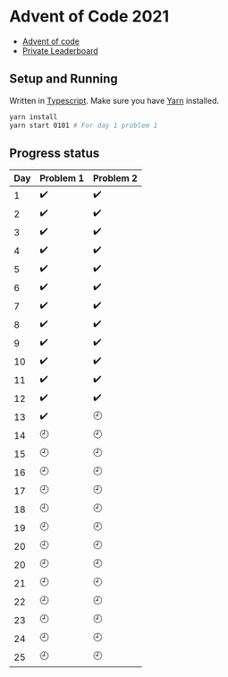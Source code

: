# Advent of Code 2021

- [Advent of code](https://adventofcode.com/)
- [Private Leaderboard](https://adventofcode.com/2021/leaderboard/private/view/1117715)

## Setup and Running

Written in [Typescript](https://www.typescriptlang.org/). Make sure you have
[Yarn](https://adventofcode.com/) installed.

```sh
yarn install
yarn start 0101 # For day 1 problem 1
```

## Progress status

| Day | Problem 1          | Problem 2          |
| --- | ------------------ | ------------------ |
| 1   | :heavy_check_mark: | :heavy_check_mark: |
| 2   | :heavy_check_mark: | :heavy_check_mark: |
| 3   | :heavy_check_mark: | :heavy_check_mark: |
| 4   | :heavy_check_mark: | :heavy_check_mark: |
| 5   | :heavy_check_mark: | :heavy_check_mark: |
| 6   | :heavy_check_mark: | :heavy_check_mark: |
| 7   | :heavy_check_mark: | :heavy_check_mark: |
| 8   | :heavy_check_mark: | :heavy_check_mark: |
| 9   | :heavy_check_mark: | :heavy_check_mark: |
| 10  | :heavy_check_mark: | :heavy_check_mark: |
| 11  | :heavy_check_mark: | :heavy_check_mark: |
| 12  | :heavy_check_mark: | :heavy_check_mark: |
| 13  | :heavy_check_mark: | :clock9:           |
| 14  | :clock9:           | :clock9:           |
| 15  | :clock9:           | :clock9:           |
| 16  | :clock9:           | :clock9:           |
| 17  | :clock9:           | :clock9:           |
| 18  | :clock9:           | :clock9:           |
| 19  | :clock9:           | :clock9:           |
| 20  | :clock9:           | :clock9:           |
| 20  | :clock9:           | :clock9:           |
| 21  | :clock9:           | :clock9:           |
| 22  | :clock9:           | :clock9:           |
| 23  | :clock9:           | :clock9:           |
| 24  | :clock9:           | :clock9:           |
| 25  | :clock9:           | :clock9:           |
